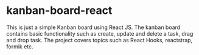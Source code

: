 # kanban-board-react
This is just a simple Kanban board using React JS. The kanban board contains basic functionality such as create, update and delete a task, drag and drop task. 
The project covers topics such as React Hooks, reactstrap, formik etc.
